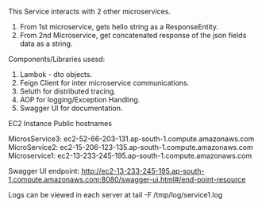 This Service interacts with 2 other microservices.
1. From 1st microservice, gets hello string as a ResponseEntity.
2. From 2nd Microservice, get concatenated response of the json fields data as a string.

Components/Libraries usesd:

1. Lambok - dto objects.
2. Feign Client for inter microservice communications.
3. Seluth for distributed tracing.
4. AOP for logging/Exception Handling.
5. Swagger UI for documentation.


EC2 Instance Public hostnames

MicrosService3:
ec2-52-66-203-131.ap-south-1.compute.amazonaws.com
MicroService2:
ec2-15-206-123-135.ap-south-1.compute.amazonaws.com
Microservice1:
ec2-13-233-245-195.ap-south-1.compute.amazonaws.com	

Swagger UI endpoint:
http://ec2-13-233-245-195.ap-south-1.compute.amazonaws.com:8080/swagger-ui.html#/end-point-resource

Logs can be viewed in each server at
tail -F /tmp/log/service1.log